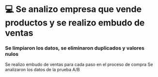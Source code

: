# 💻 Se analizo empresa que vende productos y se realizo embudo de ventas 
### Se limpiaron los datos, se eliminaron duplicados y valores nulos
Se realizo embudo de ventas para cada paso en el proceso de compra
Se analizaron los datos de la prueba A/B
